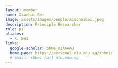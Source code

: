 ```yaml
---
layout: member
name: Xiaohui Bei
image: assets/images/people/xiaohuibei.jpeg
description: Principle Researcher
role: pi
aliases:
  - X. Bei
links:
  google-scholar: 5NMe_oIAAAAJ
  home-page: https://personal.ntu.edu.sg/xhbei/
  # email: xhbei [at] ntu.edu.sg
---
```

